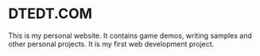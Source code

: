 # DTEDT.COM

This is my personal website. It contains game demos, writing samples and other personal projects. It is my first web development project.
